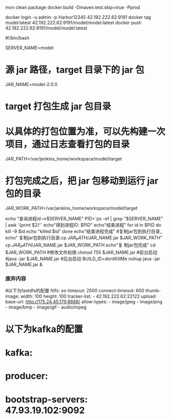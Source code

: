 mvn clean package docker:build -Dmaven.test.skip=true -Pprod

docker login -u admin -p Harbor12345 42.192.222.62:9191
docker tag model:latest 42.192.222.62:9191/model/model:latest
docker push 42.192.222.62:9191/model/model:latest


#!/bin/bash

SERVER_NAME=model

# 源 jar 路径，target 目录下的 jar 包
JAR_NAME=model-2.0.0

# target 打包生成 jar 包目录
# 以具体的打包位置为准，可以先构建一次项目，通过日志查看打包的目录
JAR_PATH=/var/jenkins_home/workspace/model/target

# 打包完成之后，把 jar 包移动到运行 jar 包的目录
JAR_WORK_PATH=/var/jenkins_home/workspace/model/target

echo "查询进程id-->$SERVER_NAME"
PID=`ps -ef | grep "$SERVER_NAME" | awk '{print $2}'`
echo"得到进程ID: $PID"
echo"结束进程"
for id in $PID
do
kill -9 $id
echo "killed $id"
done
echo"结束进程完成"
#复制jar包到执行目录_
echo" 复制jar包到执行目录:cp $JAR_PATH/$JAR_NAME.jar $JAR_WORK_PATH"
cp $JAR_PATH/$JAR_NAME.jar $JAR_WORK_PATH
echo"复 制jar包完成"
cd $JAR_WORK_PATH
#修改文件权限
chmod 755 $JAR_NAME.jar
#前台启动
#java -jar $JAR_NAME.jar
#后台启动
BUILD_ID=dontKillMe nohup java -jar $JAR_NAME.jar &


### 废弃内容
#以下为fastdfs的配置
fdfs:
  so-timeout: 2500
  connect-timeout: 600
  thumb-image:
    width: 100
    height: 100
  tracker-list:
    - 42.192.222.62:22122
upload:
  base-url: http://175.24.45.179:8888/
  allow-types:
    - image/jpeg
    - image/png
    - image/bmp
    - image/gif
    - audio/mpeg

  # 以下为kafka的配置
  #  kafka:
  #    producer:
  #      bootstrap-servers: 47.93.19.102:9092
